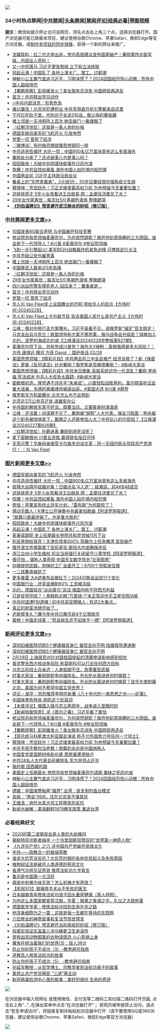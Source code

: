 ![](https://raw.githubusercontent.com/jsvpn/jsproxy/dev/64photo/fqnews-qr.jpg)

<div id="tt">
<h3>24小时热点禁闻|<a href="#%E4%B8%AD%E5%85%B1%E7%A6%81%E9%97%BB%E6%9B%B4%E5%A4%9A%E6%96%87%E7%AB%A0">中共禁闻</a>|<a href="#%E5%9B%BE%E7%89%87%E6%96%B0%E9%97%BB%E6%9B%B4%E5%A4%9A%E6%96%87%E7%AB%A0">头条禁闻</a>|<a href="#%E6%96%B0%E9%97%BB%E8%AF%84%E8%AE%BA%E6%9B%B4%E5%A4%9A%E6%96%87%E7%AB%A0">禁闻评论|<a href="#%E5%BF%85%E7%9C%8B%E7%BB%8F%E5%85%B8%E5%A5%BD%E6%96%87">经典必看</a>|<a href="https://fanb1.xyz/3" target="_blank">带图视频</a></h3>
<div><b>提示：</b>微信如提示停止访问该网页，须先点击右上角三个点，选择浏览器打开。国产浏览器可能已屏蔽本项目，建议使用谷歌Chrome、苹果Safari、微软Edge等官方浏览器。或<a href="%E5%88%B6%E4%BD%9Cgit%E7%A6%81%E9%97%BB%E9%95%9C%E5%83%8F.md">制作本项目的同步镜像</a>，获得一个新的网址来推广。</div>
<ul>

<li><a href="/sohnews/20240229/2006952.md">法媒猛料：红二代大举出逃，党内高层建议宣布国家破产！秦刚案传达副军级，内容出人意料！</a></li>
<li><a href="/baitai/20240229/2006955.md">又一中将落马 习近平更改帮规 立下斩立决规矩</a></li>
<li><a href="/topimagenews/20240229/2006940.md">风起云涌！中国乱了 各地上演关厂、罢工、讨薪潮</a></li>
<li><a href="/comments/20240229/2007081.md">神秘小公主霸气直追习近平，习明泽慌了？2024回国经历惊心动魄：所有中国人超级惶恐</a></li>
<li><a href="/comments/20240229/2007212.md">【秦鹏观察】彭丽媛发火？美女服务员消失 中国网民再造反</a></li>
<li><a href="/cbnews/20240229/2007018.md">首次！中共释出罕见动作</a></li>
<li><a href="/sohnews/20240229/2007079.md">🔥中共内部消息：形势危急</a></li>
<li><a href="/cnnews/20240229/2006947.md">难以置信！北京共犯遭挖出 中共军用直升机引擎都来自这里</a></li>
<li><a href="/lifebaike/20240229/2007001.md">宁可烂在肚子里，也别对子女说3句话，做父母的要收藏</a></li>
<li><a href="/cbnews/20240229/2007111.md">楼上邻居一天冲厕所上百次 她去敲门一看傻眼了</a></li>
<li><a href="/cbnews/20240229/2007084.md">〖红朝浮世绘〗这就是一条人命的价格</a></li>
<li><a href="/topimagenews/20240229/2007210.md">德国军舰向美军的飞机开火 引发哗然</a></li>
<li><a href="/cbnews/20240229/2007017.md">党管一切 管死了经济</a></li>
<li><a href="/ssgc/20240229/2006984.md">〖微博谈〗有时候恐惧就像思想钢印一样</a></li>
<li><a href="/topimagenews/20240229/2007199.md">中共造恶性循环 大吃一惊：中国900名亿万富翁竟有这么多居海外</a></li>
<li><a href="/cnnews/20240229/2007114.md">秦刚处分来了？这点破事儿也是事儿吗？</a></li>
<li><a href="/topimagenews/20240229/2006953.md">招招致命！大破中共阴谋快艇事件兴风作浪</a></li>
<li><a href="/topimagenews/20240229/2007126.md">惊爆！中共监控如章鱼 海外中国人如在境内般恐惧</a></li>
<li><a href="/headline/20240229/2007198.md">中国两会前 习近平主持政治局会议</a></li>
<li><a href="/health/20240229/2007168.md">餐桌上的“天然青霉素”，2元钱1斤，50岁后要经常吃强免疫少生病</a></li>
<li><a href="/comments/20240229/2007134.md">蔡慎坤：凭空跃升！习正式接掌最高权力前 为他预留今天重要位置？</a></li>
<li><a href="/topimagenews/20240229/2007136.md">这娃娃奇才 5岁小女孩看诗王白居易 网：孟婆往汤里兑了水？</a></li>
<li><a href="/cbnews/20240229/2007065.md">29岁女作家离世：每天吐5斤黑褐色液体 整晚跪哭</a></li>
<li><b><a href="/comments/20200207/1272816.md" target="_blank">《刘伯温碑记》预言避开武汉肺炎的妙招（修订版）</a></b></li>
</ul>
</div>

<div class="catlist">
<h3><a href="/cbnews/" target="_blank">中共禁闻</a><span><a href="/cbnews/" target="_blank" rel="nofollow">更多文章>></a></span></h3>
<ul>
<li><a href="/cbnews/20240229/2007229.md" target="_blank">10国发表6G联合声明 与中国展开科技竞赛</a></li>
<li><a href="/comments/20240229/2007221.md" target="_blank">参议院共和党领袖麦康奈尔，为何突然辞职？揭开他刻意隐瞒的三大原因。谁会是下一代领导人？#川普 #麦康奈尔 #参议院领袖</a></li>
<li><a href="/cbnews/20240229/2007189.md" target="_blank">飞到一半引擎起火! 美军B52H战略轰炸机紧急迫降 可携核武引关注</a></li>
<li><a href="/cbnews/20240229/2007166.md" target="_blank">中共市级公安也雇黑客</a></li>
<li><a href="/cbnews/20240229/2007111.md" target="_blank">楼上邻居一天冲厕所上百次 她去敲门一看傻眼了</a></li>
<li><a href="/cbnews/20240229/2007092.md" target="_blank">中国移民入籍率近5年急降</a></li>
<li><a href="/cbnews/20240229/2007084.md" target="_blank">〖红朝浮世绘〗这就是一条人命的价格</a></li>
<li><a href="/cbnews/20240229/2007065.md" target="_blank">29岁女作家离世：每天吐5斤黑褐色液体 整晚跪哭</a></li>
<li><a href="/cbnews/20240229/2007064.md" target="_blank">四川派出所警车撞死老人 回应来了：肇事者是…</a></li>
<li><a href="/cbnews/20240229/2007018.md" target="_blank">首次！中共释出罕见动作</a></li>
<li><a href="/cbnews/20240229/2007017.md" target="_blank">党管一切 管死了经济</a></li>
<li><a href="/comments/20240229/2007002.md" target="_blank">华人Xi Van Fleet走上全国舞台的历程 带给华人的启示【方伟时间-20240228】</a></li>
<li><a href="/comments/20240229/2007000.md" target="_blank">华人Xi Van Fleet上卡尔森节目 告诉美国人民什么是共产主义【方伟时间-20240228】</a></li>
<li><a href="/cbnews/20240229/2006972.md" target="_blank">江峰：俄对中核打击方案爆光，习近平装看不见，请俄罗斯“锚定”亚太稳定！马克龙出兵乌克兰！欧盟领导称方案不寒而栗，俄乌战争会升级麽？瑞典加入北约，波罗的海成北约湖【江峰漫谈20240228完整版第827期】</a></li>
<li><a href="/comments/20240229/2006964.md" target="_blank">麦康奈尔将下台，共和党成川普党？海外大V掉粉：真相值得冒多大风险？｜方伟 唐靖远 横河 方菲 David ｜围炉夜话 02/28</a></li>
<li><a href="/cbnews/20240229/2006951.md" target="_blank">美国思想领袖：【精彩片段】中共两会前三中全会难产 经济没救了？新《保密法》更甚《反间谍法》针对秦刚？俄罗斯是否痛恨秦刚？- #新闻大家谈</a></li>
<li><a href="/cbnews/20240229/2006939.md" target="_blank">美国思想领袖：【精彩片段】中共末日徵象 高层系统运作一片混乱？秦刚 李尚福 死活成迷 中共人大任免太蹊跷- #新闻大家谈</a></li>
<li><a href="/comments/20240228/2006867.md" target="_blank">密歇根初选，拜登遇不详杀手“未承诺”，川普轻松战胜黑利。富尔顿县听证会重大进展，韦德的离婚律师被逼出庭。#美国大选 #川普 #拜登</a></li>
<li><a href="/cbnews/20240228/2006803.md" target="_blank">俄罗斯军方机密曝光 北京怎么也不会想到</a></li>
<li><a href="/cbnews/20240228/2006802.md" target="_blank">北京近3万公务员迁徙 进雄安办公</a></li>
<li><a href="/cbnews/20240228/2006709.md" target="_blank">中共国的解放军真不好当，既要当兵，又要客串扮演渔民</a></li>
<li><a href="/cbnews/20240228/2006657.md" target="_blank">江峰：还活着！间谍罪不见了，秦刚被“辞职”人大代表，保全习脸面；李尚福这个职务被悄悄拿下，戴罪之人还能参加人大？中共玩儿的什麽招？【江峰漫谈20240227第826期】</a></li>
<li><a href="/cbnews/20240228/2006627.md" target="_blank">〖红朝浮世绘〗扑簌迷离 秦刚到底死没死？</a></li>
<li><a href="/comments/20240228/2006618.md" target="_blank">拿下密歇根州 川普五连胜 赢得提名指日可待</a></li>
<li><a href="/comments/20240228/2006525.md" target="_blank">天意示警？华裔母亲接受卡尔森专访谈文革；同一天纽约街头惊现共产党游行！ ｜Xi Van Fleet</a></li>

</ul>
</div>
<div class="catlist">
<h3><a href="/topimagenews/" target="_blank">图片新闻</a><span><a href="/topimagenews/" target="_blank" rel="nofollow">更多文章>></a></span></h3>
<ul>
<li><a href="/topimagenews/20240229/2007210.md" target="_blank">德国军舰向美军的飞机开火 引发哗然</a></li>
<li><a href="/topimagenews/20240229/2007199.md" target="_blank">中共造恶性循环 大吃一惊：中国900名亿万富翁竟有这么多居海外</a></li>
<li><a href="/topimagenews/20240229/2007188.md" target="_blank">疯猜大谷翔平结婚对象！日媒点名“4人选”：绫濑遥、前AKB48成员</a></li>
<li><a href="/topimagenews/20240229/2007136.md" target="_blank">这娃娃奇才 5岁小女孩看诗王白居易 网：孟婆往汤里兑了水？</a></li>
<li><a href="/topimagenews/20240229/2007126.md" target="_blank">惊爆！中共监控如章鱼 海外中国人如在境内般恐惧</a></li>
<li><a href="/topimagenews/20240229/2007125.md" target="_blank">奇怪！苹果宣布终止造车计划，“雷布斯”为何震惊了？</a></li>
<li><a href="/topimagenews/20240229/2007087.md" target="_blank">感动无数人！K博士公开弹奏中共最害怕歌曲【阿波罗网报道】</a></li>
<li><a href="/topimagenews/20240229/2007035.md" target="_blank">“就算川普最终输了，也是重大胜利”</a></li>
<li><a href="/topimagenews/20240229/2006953.md" target="_blank">招招致命！大破中共阴谋快艇事件兴风作浪</a></li>
<li><a href="/topimagenews/20240229/2006940.md" target="_blank">风起云涌！中国乱了 各地上演关厂、罢工、讨薪潮</a></li>
<li><a href="/topimagenews/20240229/2006902.md" target="_blank">麦康诺辞职 史上任期最长参院共和党领袖11月下台</a></li>
<li><a href="/topimagenews/20240228/2006752.md" target="_blank">别丢黑锅给我背！天津负债率500% 陈敏尔上任急撇清 宣告破产</a></li>
<li><a href="/topimagenews/20240228/2006732.md" target="_blank">俄外泄文件揭露普丁空前紧张 砸钱大内宣确保连任</a></li>
<li><a href="/topimagenews/20240228/2006658.md" target="_blank">浙江台州小学生维权 抗议当局强行关闭留守儿童学校【阿波罗网报道】</a></li>
<li><a href="/topimagenews/20240228/2006624.md" target="_blank">很可怕… 堪称人类奇观 中国天文数字债务“壮丽图景”</a></li>
<li><a href="/topimagenews/20240228/2006552.md" target="_blank">向俄提供武器、炮弹的工厂全面开工！6700个货柜发往俄</a></li>
<li><a href="/topimagenews/20240228/2006535.md" target="_blank">一二线集体破防了</a></li>
<li><a href="/topimagenews/20240228/2006502.md" target="_blank">更多暴雷 大A遮羞布会被扯下！2024可能会出现17个变化</a></li>
<li><a href="/topimagenews/20240228/2006477.md" target="_blank">中国银行业：终奖金被削60% 工资被冻结</a></li>
<li><a href="/topimagenews/20240228/2006388.md" target="_blank">北约、德国驳斥“派兵援乌”说法 俄国也称不符西方利益</a></li>
<li><a href="/topimagenews/20240227/2006256.md" target="_blank">只是徒劳环绕？！南韩称北韩“万里镜-1”未正常运作无卫星侦照功能</a></li>
<li><a href="/topimagenews/20240227/2006249.md" target="_blank">中共间谍遭FBI逮捕 ! 前中共高官撰稿人 : 有这2大看点&#8230;</a></li>
<li><a href="/topimagenews/20240227/2006223.md" target="_blank">真正的财富洗牌开始了…</a></li>
<li><a href="/topimagenews/20240227/2006216.md" target="_blank">还能撑多久？曝今年中共已撒币逾4千亿救股市</a></li>
<li><a href="/topimagenews/20240227/2006184.md" target="_blank">震撼！中国走线客：“苟且偷生还不如放手一搏”【阿波罗网报道】</a></li>

</ul>
</div>
<div class="catlist">
<h3><a href="/comments/" target="_blank">新闻评论</a><span><a href="/comments/" target="_blank" rel="nofollow">更多文章>></a></span></h3>
<ul>
<li><a href="/comments/20240301/2007372.md" target="_blank">深圳妇被医院切除5个健康器官身亡 器官去向不明 陆媒报导遭速删</a></li>
<li><a href="/comments/20240301/2007370.md" target="_blank">深圳妇被医院切除5个健康器官身亡 器官去向不明</a></li>
<li><a href="/comments/20240301/2007368.md" target="_blank">2月29日 上海居民对针对碧桂园提起的清算申请影响感到担忧</a></li>
<li><a href="/comments/20240301/2007348.md" target="_blank">普京警告西方核战争风险 称莫斯科可以打击任何西方目标</a></li>
<li><a href="/comments/20240301/2007347.md" target="_blank">乌克兰前线士兵亲述：人身抵御不住，急需重型武器</a></li>
<li><a href="/comments/20240229/2007292.md" target="_blank">时事大家谈：秦刚辞职李尚福除名，外长防长案谜底何时揭穿？</a></li>
<li><a href="/comments/20240229/2007274.md" target="_blank">时事大家谈：秦刚辞职李尚福除名，外长防长案谜底何时揭穿？驻华大使刺痛北京，美国为何不希望中国主导世界？</a></li>
<li><a href="/comments/20240229/2007272.md" target="_blank">评论 &#8211; 胡平：热烈推荐李明华新著《八十年代的一束思想之光——纪事》</a></li>
<li><a href="/comments/20240229/2007253.md" target="_blank">中国抹黑布林肯 用的这个形容词</a></li>
<li><a href="/comments/20240229/2007245.md" target="_blank">【未普评论】俄国入侵乌克兰两周年，战争进入至暗时刻</a></li>
<li><a href="/comments/20240229/2007230.md" target="_blank">【新闻拍案惊奇】评《首尔之春》 习近平看了害怕</a></li>
<li><a href="/comments/20240229/2007221.md" target="_blank">参议院共和党领袖麦康奈尔，为何突然辞职？揭开他刻意隐瞒的三大原因。谁会是下一代领导人？#川普 #麦康奈尔 #参议院领袖</a></li>
<li><a href="/comments/20240229/2007212.md" target="_blank">【秦鹏观察】彭丽媛发火？美女服务员消失 中国网民再造反</a></li>
<li><a href="/comments/20240229/2007143.md" target="_blank">【菲总统马科斯澳大利亚国会演说 称不允外国势力夺任何一寸领土】</a></li>
<li><a href="/comments/20240229/2007134.md" target="_blank">蔡慎坤：凭空跃升！习正式接掌最高权力前 为他预留今天重要位置？</a></li>
<li><a href="/comments/20240229/2007129.md" target="_blank">中共手把手教你当老赖！倒霉的永远是中国纳税人</a></li>
<li><a href="/comments/20240229/2007128.md" target="_blank">中国爱党爱国题材电影吃瘪 票房屡遭滑铁卢</a></li>
<li><a href="/comments/20240229/2007127.md" target="_blank">中共24名人大代表会前被除名 军方将领占近半</a></li>
<li><a href="/comments/20240229/2007124.md" target="_blank">我的歌 回西藏的路</a></li>
<li><a href="/comments/20240229/2007104.md" target="_blank">美国史上任期最长 参院共和党领袖麦康奈尔请辞 妻妹之死的内省</a></li>
<li><a href="/comments/20240229/2007081.md" target="_blank">神秘小公主霸气直追习近平，习明泽慌了？2024回国经历惊心动魄：所有中国人超级惶恐</a></li>
<li><a href="/comments/20240229/2007057.md" target="_blank">德媒：中国海警船再“越界” 台湾：欲复制钓鱼台模式</a></li>
<li><a href="/comments/20240229/2007056.md" target="_blank">高瑜：“两会”时间，住在北京真不堪其扰</a></li>
<li><a href="/comments/20240229/2007055.md" target="_blank">王维洛：岗托水库大坝工程移民的反抗</a></li>
<li><a href="/comments/20240229/2007042.md" target="_blank">新闻大破解：美渐翻转1979撤军政策 重返台湾</a></li>

</ul>
</div>

<div class="catlist">
<h3>必看经典好文</h3>
<ul>
<li><a href="/comments/20200712/1359432.md" target="_blank">2020的第二波瘟疫会是人类的大劫难吗</a></li>
<li><a href="/cnnews/20210317/1506463.md" target="_blank">揭秘特异功能者梅辛 一个令爱因斯坦赞叹的“世界第一神奇人物”</a></li>
<li><a href="/bookonline/20131116/201050.md" target="_blank">《九评共产党》之六 评中国共产党破坏民族文化</a></li>
<li><a href="/comments/20220331/1712636.md" target="_blank">中共——政教合一的极端邪教</a></li>
<li><a href="/bannedvideo/20220120/1681818.md" target="_blank">谁说大饥荒没反抗？大饥荒时期的各地农民起义及失败原因</a></li>
<li><a href="/cbnews/20170130/651555.md" target="_blank">唯物辩证法是破坏人类道德的邪恶文化</a></li>
<li><a href="/comments/20200517/1330064.md" target="_blank">香港气功师见证奇效 推荐法轮功九字真言</a></li>
<li><a href="/cnnews/20210213/1486568.md" target="_blank">鲁迅是中国第一大汉奸</a></li>
<li><a href="/comments/20200502/1322275.md" target="_blank">瘟疫中祈祷为啥无效？怎么祈祷才有奇效？</a></li>
<li><a href="/cbnews/20210526/1554325.md" target="_blank">【庆祝513】玻璃体手术从不失败的医生</a></li>
<li><a href="/comments/20211023/1642745.md" target="_blank">日本越裔青年修炼法轮功浪子回头重获健康（真人帅照）</a></li>
<li><a href="/comments/20220726/1762946.md" target="_blank">为何这么多国家都曾穿汉服，华夏：服章之美谓之华，礼仪之大故称夏</a></li>
<li><a href="/comments/20200607/783186.md" target="_blank">德国医学专家：修炼法轮功找到生命升华之路</a></li>
<li><a href="/topimagenews/20210219/1489990.md" target="_blank">他浑身细胞为之一震：这就是我一生都在等待的东西啊</a></li>
<li><a href="/tculture/20130420/118886.md" target="_blank">六位修女的神奇故事和复活节惊世预言</a></li>
<li><a href="/comments/20200207/1272816.md" target="_blank">《刘伯温碑记》预言避开当前瘟疫的妙招（修订版）</a></li>
<li><a href="/comments/20130625/144080.md" target="_blank">权威实验证实盖盖儿冲马桶更卫生是谣传</a></li>
<li><a href="/lifebaike/20180811/984246.md" target="_blank">带有凶恶动物图案的衣物请慎选 小心惹祸上身</a></li>
<li><a href="/topimagenews/20180521/945342.md" target="_blank">魔鬼在统治着我们的世界(3)：毁人36计</a></li>
<li><a href="/comments/20230918/1935105.md" target="_blank">防止你的孩子不成功（3）&#8211;教育避坑指南</a></li>
<li><a href="/comments/20200805/1375080.md" target="_blank">道教高人修炼法轮功的故事</a></li>
<li><a href="/comments/20230920/1936271.md" target="_blank">防止你的孩子不成功（5） &#8211;教育避坑指南</a></li>
<li><a href="/comments/20210629/1576797.md" target="_blank">孙延军教授：从哲学博士、宗教学者到法轮功弟子的故事</a></li>
<li><a href="/cbnews/20201004/1408019.md" target="_blank">美禁止共产党员移民 “三退”需主动</a></li>
<li><a href="/cbnews/20210421/1530674.md" target="_blank">新冠病毒检测中心里的故事：美好的缘份 生命的奇迹</a></li>

</ul>
</div>

![](https://raw.githubusercontent.com/jsvpn/jsproxy/dev/64photo/fqnews-qr.jpg)

在浏览器中输入短网址 或使用微信、支付宝等二维码工具扫描二维码打开页面, 点击右上角"...", 在弹出菜单中点击“在浏览器打开”； 若网页被举报禁止访问，请点击“恢复申请访问”，将链接复制并粘贴到浏览器中打开（请不要使用QQ或360浏览器，建议使用谷歌Chrome、苹果Safari、微软Edge等官方浏览器）

![](https://raw.githubusercontent.com/jsvpn/jsproxy/dev/64photo/wx.jpg)